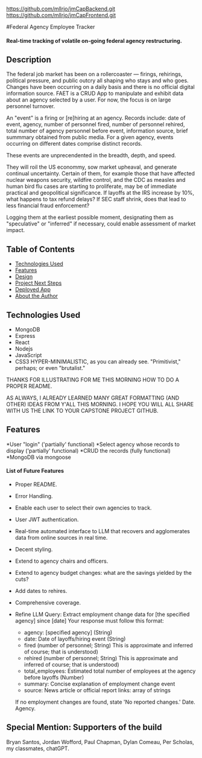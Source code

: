 https://github.com/mllrjo/jmCapBackend.git
https://github.com/mllrjo/jmCapFrontend.git

#Federal Agency Employee Tracker

#### Real-time tracking of volatile on-going federal agency restructuring.

## Description
The federal job market has been on a rollercoaster — firings, rehirings, political pressure, and public outcry all shaping who stays and who goes. Changes have been occurring on a daily basis and there is no official digital information source. FAET is a CRUD App to manipulate and exhibit data about an agency selected by a user. For now, the focus is on large personnel turnover.

An "event" is a firing or [re]hiring at an agency. Records include: date of event, agency, number of personnel fired, number of personnel rehired, total number of agency personnel before event, information source, brief summmary obtained from public media. For a given agency, events occurring on different dates comprise distinct records.

These events are unprecendented in the breadth, depth, and speed.

They will roil the US econommy, sow market upheaval, and generate continual uncertainty. Certain of them, for example those that have affected nuclear weapons security, wildfire control, and the CDC as measles and human bird flu cases are starting to proliferate, may be of immediate practical and geopolitical significance. If layoffs at the IRS increase by 10%, what happens to tax refund delays?  If SEC staff shrink, does that lead to less financial fraud enforcement?

Logging them at the earliest possible moment, designating them as "speculative" or "inferred" if necessary, could enable assessment of market impact.

## Table of Contents
* [Technologies Used](#technologiesused)
* [Features](#features)
* [Design](#design)
* [Project Next Steps](#nextsteps)
* [Deployed App](#deployment)
* [About the Author](#author)

## <a name="technologiesused"></a>Technologies Used
* MongoDB
* Express
* React
* Nodejs
* JavaScript
* CSS3
HYPER-MINIMALISTIC, as you can already see. "Primitivist," perhaps; or even "brutalist."

THANKS FOR ILLUSTRATING FOR ME THIS MORNING HOW TO DO A PROPER README.

AS ALWAYS, I ALREADY LEARNED MANY GREAT FORMATTING (AND OTHER) IDEAS FROM Y'ALL THIS MORNING.
I HOPE YOU WILL ALL SHARE WITH US THE LINK TO YOUR CAPSTONE PROJECT GITHUB.

## Features
*User "login" ('partially' functional)
*Select agency whose records to display ('partially' functional)
*CRUD the records (fully functional)
*MongoDB via mongoose

#### List of Future Features
* Proper README.
* Error Handling.
* Enable each user to select their own agencies to track.
* User JWT authentication.
* Real-time automated interface to LLM that recovers and agglomerates data from online sources in real time.
* Decent styling.
* Extend to agency chairs and officers.
* Extend to agency budget changes: what are the savings yielded by the cuts?
* Add dates to rehires.
* Comprehensive coverage.

* Refine LLM Query:
Extract employment change data for [the specified agency] since [date]
    Your response must follow this format:
    
    - agency: [specified agency] (String)
    - date: Date of layoffs/hiring event (String)
    - fired (number of personnel; String) This is approximate and inferred of course; that is understood)
    - rehired (number of personnel; String) This is approximate and inferred of course; that is understood)    
    - total_employees: Estimated total number of employees at the agency before layoffs (Number)
    - summary: Concise explanation of employment change event
    - source: News article or official report links: array of strings
    
    If no employment changes are found, state 'No reported changes.'
Date.
Agency.

## Special Mention: Supporters of the build
Bryan Santos, Jordan Wofford, Paul Chapman, Dylan Comeau, Per Scholas, my classmates, chatGPT.
